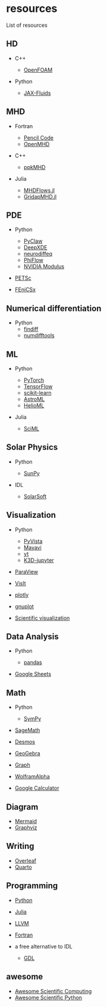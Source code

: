 # resources
List of resources


## HD
- C++
  - [OpenFOAM](https://www.openfoam.com/) 

- Python
  - [JAX-Fluids](https://github.com/tumaer/JAXFLUIDS)
 

## MHD
- Fortran
	- [Pencil Code](https://pencil-code.nordita.org/)
	- [OpenMHD](https://github.com/zenitani/OpenMHD)

- C++
	- [ppkMHD](https://github.com/pkestene/ppkMHD)

- Julia
	- [MHDFlows.jl](https://github.com/MHDFlows/MHDFlows.jl)
	- [GridapMHD.jl](https://github.com/gridapapps/GridapMHD.jl)


## PDE
- Python
    - [PyClaw](https://github.com/clawpack/pyclaw)
    - [DeepXDE](https://github.com/lululxvi/deepxde)
    - [neurodiffeq](https://github.com/NeuroDiffGym/neurodiffeq)
    - [PhiFlow](https://github.com/tum-pbs/PhiFlow)
    - [NVIDIA Modulus](https://developer.nvidia.com/modulus)

- [PETSc](https://petsc.org/release/)
- [FEniCSx](https://fenicsproject.org/)


## Numerical differentiation
- Python
    - [findiff](https://github.com/maroba/findiff)
    - [numdifftools](https://github.com/pbrod/numdifftools)


## ML
- Python
    - [PyTorch](https://pytorch.org/)
    - [TensorFlow](https://www.tensorflow.org/)
    - [scikit-learn](https://scikit-learn.org/)
    - [AstroML](https://www.astroml.org/)
    - [HelioML](https://github.com/HelioML/HelioML)

- Julia
    - [SciML](https://sciml.ai/)


## Solar Physics
- Python
    - [SunPy](https://sunpy.org/)

- IDL
    - [SolarSoft](https://www.lmsal.com/solarsoft/)


## Visualization
- Python
    - [PyVista](https://github.com/pyvista/pyvista)
    - [Mayavi](https://github.com/enthought/mayavi)
    - [yt](https://yt-project.org/)
    - [K3D-jupyter](https://github.com/K3D-tools/K3D-jupyter)

- [ParaView](https://www.paraview.org/)
- [VisIt](https://visit-dav.github.io/visit-website/index.html)
- [plotly](https://plotly.com/)
- [gnuplot](http://www.gnuplot.info/download.html)
- [Scientific visualization](https://en.wikipedia.org/wiki/Scientific_visualization)


## Data Analysis
- Python
    - [pandas](https://pandas.pydata.org/)

 - [Google Sheets](https://spreadsheets.google.com/)


## Math
- Python
    - [SymPy](https://www.sympy.org/en/index.html)

- [SageMath](https://www.sagemath.org/)
- [Desmos](https://www.desmos.com)
- [GeoGebra](https://www.geogebra.org)
- [Graph](https://www.padowan.dk/download/)
- [WolframAlpha](https://www.wolframalpha.com/)
- [Google Calculator](https://support.google.com/websearch/answer/3284611?hl=en#)


## Diagram
- [Mermaid](https://mermaid.js.org/)
- [Graphviz](https://graphviz.org/)


## Writing
- [Overleaf](https://www.overleaf.com/)
- [Quarto](https://quarto.org/)


## Programming
- [Python](https://www.python.org/)
- [Julia](https://julialang.org/)
- [LLVM](https://llvm.org/)
- [Fortran](https://fortran-lang.org/learn/)

- a free alternative to IDL
    - [GDL](https://github.com/gnudatalanguage/gdl)


## awesome
- [Awesome Scientific Computing](https://github.com/nschloe/awesome-scientific-computing)
- [Awesome Scientific Python](https://github.com/rossant/awesome-scientific-python)
